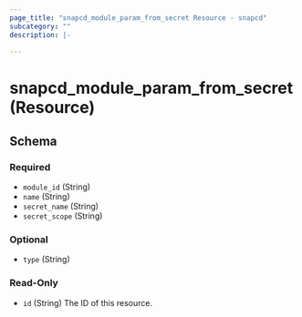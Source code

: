 ```yaml
---
page_title: "snapcd_module_param_from_secret Resource - snapcd"
subcategory: ""
description: |-
  
---
```


# snapcd_module_param_from_secret (Resource)






<!-- schema generated by tfplugindocs -->
## Schema

### Required

- `module_id` (String)
- `name` (String)
- `secret_name` (String)
- `secret_scope` (String)

### Optional

- `type` (String)

### Read-Only

- `id` (String) The ID of this resource.

